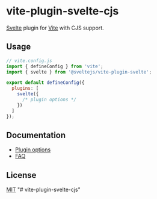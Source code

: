 # vite-plugin-svelte-cjs

[Svelte](https://svelte.dev) plugin for [Vite](https://vitejs.dev) with CJS support.

## Usage

```js
// vite.config.js
import { defineConfig } from 'vite';
import { svelte } from '@sveltejs/vite-plugin-svelte';

export default defineConfig({
  plugins: [
    svelte({
      /* plugin options */
    })
  ]
});
```

## Documentation

- [Plugin options](../../docs/config.md)
- [FAQ](../../docs/faq.md)

## License

[MIT](./LICENSE)
"# vite-plugin-svelte-cjs" 
